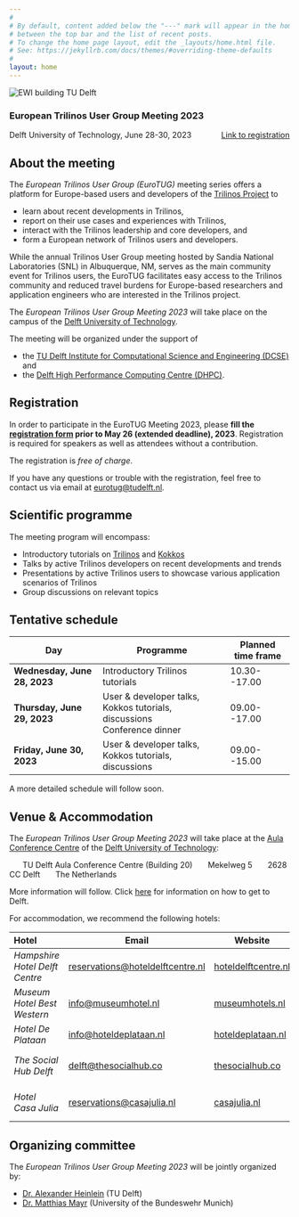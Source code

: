 ```yaml
---
#
# By default, content added below the "---" mark will appear in the home page
# between the top bar and the list of recent posts.
# To change the home page layout, edit the _layouts/home.html file.
# See: https://jekyllrb.com/docs/themes/#overriding-theme-defaults
#
layout: home
---
```


<div class="container">
  <img class="cropped-image none-image" src="https://d2k0ddhflgrk1i.cloudfront.net/_processed_/6/8/csm_diambanner_9db59bcc4a.jpg" alt="EWI building TU Delft"/>
  <div class="text-block delft">
    <h3>European Trilinos User Group Meeting 2023</h3>
    <p>Delft University of Technology, June 28-30, 2023<span style="float:right"><a href="https://forms.gle/6QDrKtrXcTT7Mw819" target="_blank">Link to registration</a></span></p>
  </div>
</div>

## About the meeting

The _European Trilinos User Group (EuroTUG)_ meeting series offers a platform for Europe-based users and developers
of the [Trilinos Project](https://trilinos.github.io) to

- learn about recent developments in Trilinos,
- report on their use cases and experiences with Trilinos,
- interact with the Trilinos leadership and core developers, and
- form a European network of Trilinos users and developers.

While the annual Trilinos User Group meeting hosted by Sandia National Laboratories (SNL) in Albuquerque, NM, serves as the main community event for Trilinos users, the EuroTUG facilitates easy access to the Trilinos community and reduced travel burdens for Europe-based researchers and application engineers who are interested in the Trilinos project.

The *European Trilinos User Group Meeting 2023* will take place on the campus of the [Delft University of Technology](http://www.tudelft.nl/en/). 

The meeting will be organized under the support of

+ the [TU Delft Institute for Computational Science and Engineering (DCSE)](https://www.tudelft.nl/en/tu-delft-institute-for-computational-science-and-engineering) and
+ the [Delft High Performance Computing Centre (DHPC)](https://www.tudelft.nl/dhpc).

## Registration

In order to participate in the EuroTUG Meeting 2023, please **fill the <a href="https://forms.gle/6QDrKtrXcTT7Mw819" target="_blank">registration form</a> prior to May 26 (extended deadline), 2023**. Registration is required for speakers as well as attendees without a contribution.

The registration is *free of charge*.

If you have any questions or trouble with the registration, feel free to contact us via email at [eurotug@tudelft.nl](mailto:eurotug@tudelft.nl).

## Scientific programme

The meeting program will encompass:
- Introductory tutorials on [Trilinos](https://trilinos.github.io/) and [Kokkos](https://kokkos.org/)
- Talks by active Trilinos developers on recent developments and trends
- Presentations by active Trilinos users to showcase various application scenarios of Trilinos
- Group discussions on relevant topics

## Tentative schedule

| Day | Programme | Planned time frame |
| ----------- | ----------- | ----------- |
| **Wednesday, June 28, 2023** | Introductory Trilinos tutorials | 10.30--17.00 |
| **Thursday, June 29, 2023** | User & developer talks, Kokkos tutorials, discussions <br>  Conference dinner | 09.00--17.00 |
| **Friday, June 30, 2023** | User & developer talks, Kokkos tutorials, discussions | 09.00--15.00 |

A more detailed schedule will follow soon.

## Venue & Accommodation

The *European Trilinos User Group Meeting 2023* will take place at the [Aula Conference Centre](https://map.tudelftcampus.nl/poi/aula-conference-centre/) of the [Delft University of Technology](http://www.tudelft.nl/en/):

&nbsp;&nbsp;&nbsp;&nbsp;&nbsp;&nbsp;TU Delft Aula Conference Centre (Building 20)
&nbsp;&nbsp;&nbsp;&nbsp;&nbsp;&nbsp;Mekelweg 5
&nbsp;&nbsp;&nbsp;&nbsp;&nbsp;&nbsp;2628 CC Delft
&nbsp;&nbsp;&nbsp;&nbsp;&nbsp;&nbsp;The Netherlands 

More information will follow. Click <a href="https://www.delft.com/planning-your-trip/getting-there" target="_blank">here</a> for information on how to get to Delft.

For accommodation, we recommend the following hotels:

| Hotel                          | Email                                                        | Website                                                | Address                              |
| :----------------------------- | ------------------------------------------------------------ | ------------------------------------------------------ | ------------------------------------ |
| *Hampshire Hotel Delft Centre* | [reservations@hoteldelftcentre.nl](mailto:reservations@hoteldelftcentre.nl) | [hoteldelftcentre.nl](http://www.hoteldelftcentre.nl/) | Koepoortplaats 3, 2612RR Delft       |
| *Museum Hotel Best Western*    | [info@museumhotel.nl](mailto:info@museumhotel.nl)            | [museumhotels.nl](http://www.museumhotels.nl/)         | Oude Delft 189, 2611HD Delft         |
| *Hotel De Plataan*             | [info@hoteldeplataan.nl](mailto:info@hoteldeplataan.nl)      | [hoteldeplataan.nl](http://www.hoteldeplataan.nl/)     | Doelenplein 10, 2611BP Delft         |
| *The Social Hub Delft*         | [delft@thesocialhub.co](mailto:delft@thesocialhub.co)        | [thesocialhub.co](https://www.thesocialhub.co/delft/)  | Van Leeuwenhoekpark 1, 2611GW Delft  |
| *Hotel Casa Julia*             | [reservations@casajulia.nl](mailto:reservations@casajulia.nl) | [casajulia.nl](https://www.casajulia.nl/en)            | Maerten Trompstraat 33, 2628RC Delft |


## Organizing committee

The *European Trilinos User Group Meeting 2023* will be jointly organized by:

- [Dr. Alexander Heinlein](https://searhein.github.io) (TU Delft)
- [Dr. Matthias Mayr](https://mayrmt.github.io) (University of the Bundeswehr Munich)
